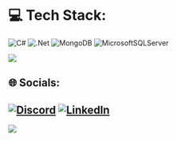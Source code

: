 # 💻 Tech Stack:
![C#](https://img.shields.io/badge/c%23-%23239120.svg?style=for-the-badge&logo=csharp&logoColor=white) ![.Net](https://img.shields.io/badge/.NET-5C2D91?style=for-the-badge&logo=.net&logoColor=white) ![MongoDB](https://img.shields.io/badge/MongoDB-%234ea94b.svg?style=for-the-badge&logo=mongodb&logoColor=white) ![MicrosoftSQLServer](https://img.shields.io/badge/Microsoft%20SQL%20Server-CC2927?style=for-the-badge&logo=microsoft%20sql%20server&logoColor=white) 


![](https://github-readme-stats.vercel.app/api/top-langs/?username=Aadammm&theme=monokai&hide_border=false&include_all_commits=false&count_private=false&layout=compact)
## 🌐 Socials:
[![Discord](https://img.shields.io/badge/Discord-%237289DA.svg?logo=discord&logoColor=white)](https://discord.gg/addam0308) [![LinkedIn](https://img.shields.io/badge/LinkedIn-%230077B5.svg?logo=linkedin&logoColor=white)](www.linkedin.com/in/adam-janák-424b292a3) 
---
[![](https://visitcount.itsvg.in/api?id=Aadammm&icon=1&color=12)](https://visitcount.itsvg.in)
